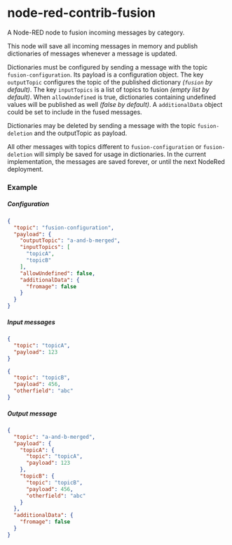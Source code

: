 # node-red-contrib-fusion
A Node-RED node to fusion incoming messages by category.


This node will save all incoming messages in memory and publish dictionaries of messages whenever a message is updated.

Dictionaries must be configured by sending a message with the topic `fusion-configuration`. Its payload is a configuration object. The key `outputTopic`  configures the topic of the published dictionary *(`fusion` by default)*. The key `inputTopics` is a list of topics to fusion *(empty list by default)*. When `allowUndefined` is true, dictionaries containing undefined values will be published as well *(false by default)*. A `additionalData` object could be set to include in the fused messages.

Dictionaries may be deleted by sending a message with the topic `fusion-deletion` and the outputTopic as payload.

All other messages with topics different to `fusion-configuration` or `fusion-deletion` will simply be saved for usage in dictionaries. In the current implementation, the messages are saved forever, or until the next NodeRed deployment.

### Example

##### Configuration

```json
{
  "topic": "fusion-configuration",
  "payload": {
    "outputTopic": "a-and-b-merged",
    "inputTopics": [
      "topicA",
      "topicB"
    ],
    "allowUndefined": false,
    "additionalData": {
      "fromage": false
    }
  }
}
```

##### Input messages

```json
{
  "topic": "topicA",
  "payload": 123
}
```


```json
{
  "topic": "topicB",
  "payload": 456,
  "otherfield": "abc"
}
```

##### Output message
```json
{
  "topic": "a-and-b-merged",
  "payload": {
    "topicA": {
      "topic": "topicA",
      "payload": 123
    },
    "topicB": {
      "topic": "topicB",
      "payload": 456,
      "otherfield": "abc"
    }
  },
  "additionalData": {
    "fromage": false
  }
}
```
